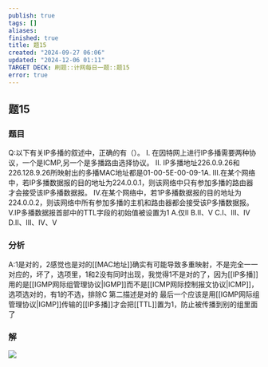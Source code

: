 ```yaml
---
publish: true
tags: []
aliases: 
finished: true
title: 题15
created: "2024-09-27 06:06"
updated: "2024-12-06 01:11"
TARGET DECK: 刷题::计网每日一题::题15
error: true
---
```

## 题15
### 题目
Q:以下有关IP多播的叙述中，正确的有（）。
I. 在因特网上进行IP多播需要两种协议，一个是ICMP,另一个是多播路由选择协议。
II. IP多播地址226.0.9.26和226.128.9.26所映射出的多播MAC地址都是01-00-5E-00-09-1A.
III.在某个网络中，若IP多播数据报的目的地址为224.0.0.1，则该网络中只有参加多播的路由器才会接受该IP多播数据报。
IV.在某个网络中，若1P多播数据报的目的地址为224.0.0.2，则该网络中所有参加多播的主机和路由器都会接受该P多播数据报。
V.IP多播数据报首部中的TTL字段的初始值被设置为1
A.仅II
B.II、V
C.I、III、IV
D.II、III、IV、V
### 分析
A:1是对的，2感觉也是对的[[MAC地址]]确实有可能导致多重映射，不是完全一一对应的，坏了，选项里，1和2没有同时出现，我觉得1不是对的了，因为[[IP多播]]用的是[[IGMP网际组管理协议|IGMP]]而不是[[ICMP网际控制报文协议|ICMP]]，选项选对的，有1的不选，排除C
第二描述是对的
最后一个应该是用[[IGMP网际组管理协议|IGMP]]传输的[[IP多播]]才会把[[TTL]]置为1，防止被传播到别的组里面了
### 解
![](https://img.hwenyi.live/202411191128055.webp)

